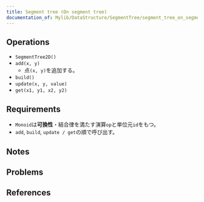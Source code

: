 ```yaml
---
title: Segment tree (On segment tree)
documentation_of: Mylib/DataStructure/SegmentTree/segment_tree_on_segment_tree.cpp
---
```


## Operations

- `SegmentTree2D()`
- `add(x, y)`
	- 点`(x, y)`を追加する。
- `build()`
- `update(x, y, value)`
- `get(x1, y1, x2, y2)`

## Requirements

- `Monoid`は**可換性**・結合律を満たす演算`op`と単位元`id`をもつ。
- `add`, `build`, `update / get`の順で呼び出す。

## Notes

## Problems

## References


